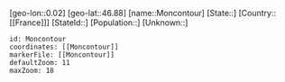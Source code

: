 ﻿---
location: [46.88,0.02]
mapzoom: [7,12] 
mapmarker: city 
type: City
tags:
- geo/City


SpocWebEntityId: 32550
isDeleted: false
confidential: public

---
[geo-lon::0.02]
[geo-lat::46.88]
[name::Moncontour]
[State::]
[Country::[[France]]]
[StateId::]
[Population::]
[Unknown::]


```leaflet
id: Moncontour
coordinates: [[Moncontour]]
markerFile: [[Moncontour]]
defaultZoom: 11 
maxZoom: 18
```
